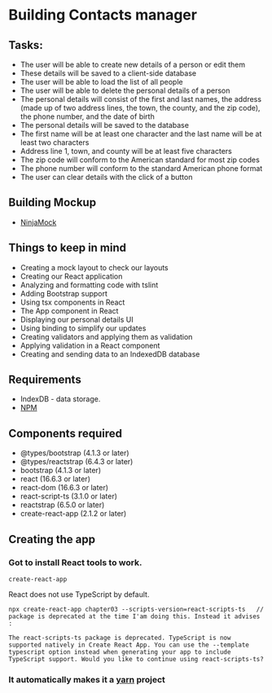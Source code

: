 # Building Contacts manager

## Tasks:

- The user will be able to create new details of a person or edit them
- These details will be saved to a client-side database
- The user will be able to load the list of all people
- The user will be able to delete the personal details of a person
- The personal details will consist of the first and last names, the address (made up of two address lines, the town, the county, and the zip code), the phone number, and the date of birth
- The personal details will be saved to the database
- The first name will be at least one character and the last name will be at least two characters
- Address line 1, town, and county will be at least five characters
- The zip code will conform to the American standard for most zip codes
- The phone number will conform to the standard American phone format
- The user can clear details with the click of a button

## Building Mockup 

- [NinjaMock](ninjamock.com)

## Things to keep in mind

- Creating a mock layout to check our layouts
- Creating our React application
- Analyzing and formatting code with tslint
- Adding Bootstrap support
- Using tsx components in React
- The App component in React
- Displaying our personal details UI
- Using binding to simplify our updates
- Creating validators and applying them as validation
- Applying validation in a React component
- Creating and sending data to an IndexedDB database

## Requirements

- IndexDB - data storage.
- [NPM](https://nodejs.org/)

## Components required

- @types/bootstrap (4.1.3 or later)
- @types/reactstrap (6.4.3 or later)
- bootstrap (4.1.3 or later)
- react (16.6.3 or later)
- react-dom (16.6.3 or later)
- react-script-ts (3.1.0 or later)
- reactstrap (6.5.0 or later)
- create-react-app (2.1.2 or later)


## Creating the app 

### Got to install React tools to work.

```
create-react-app
```

React does not use TypeScript by default.

```
npx create-react-app chapter03 --scripts-version=react-scripts-ts   // package is deprecated at the time I'am doing this. Instead it advises : 

The react-scripts-ts package is deprecated. TypeScript is now supported natively in Create React App. You can use the --template typescript option instead when generating your app to include TypeScript support. Would you like to continue using react-scripts-ts?
```

### It automatically makes it a [yarn](https://classic.yarnpkg.com/en/docs/cli/run) project